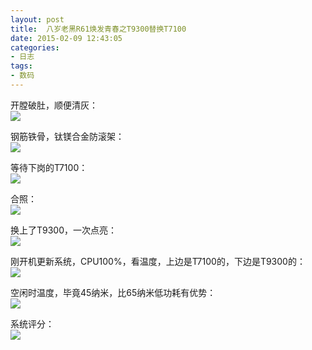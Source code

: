 ```yaml
---
layout: post
title: 	八岁老黑R61焕发青春之T9300替换T7100
date: 2015-02-09 12:43:05
categories:
- 日志
tags:
- 数码
---
```


开膛破肚，顺便清灰：      
![](https://github.com/bh3nvn/bh3nvn.github.io/raw/master/image/2015-02-09-01.jpg)    

钢筋铁骨，钛镁合金防滚架：   
![](https://github.com/bh3nvn/bh3nvn.github.io/raw/master/image/2015-02-09-02.jpg)    

等待下岗的T7100：    
![](https://github.com/bh3nvn/bh3nvn.github.io/raw/master/image/2015-02-09-03.jpg)    

合照：    
![](https://github.com/bh3nvn/bh3nvn.github.io/raw/master/image/2015-02-09-04.jpg)    

换上了T9300，一次点亮：     
![](https://github.com/bh3nvn/bh3nvn.github.io/raw/master/image/2015-02-09-05.png)    

刚开机更新系统，CPU100%，看温度，上边是T7100的，下边是T9300的：      
![](https://github.com/bh3nvn/bh3nvn.github.io/raw/master/image/2015-02-09-05.png)    

空闲时温度，毕竟45纳米，比65纳米低功耗有优势：       
![](https://github.com/bh3nvn/bh3nvn.github.io/raw/master/image/2015-02-09-07.png)    

系统评分：    
![](https://github.com/bh3nvn/bh3nvn.github.io/raw/master/image/2015-02-09-08.png)    
